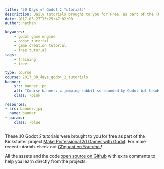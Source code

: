 ```yaml
---
title: '30 Days of Godot 2 Tutorials'
description: Daily tutorials brought to you for Free, as part of the [Make Professional 2d games with Godot](https://gumroad.com/l/godot-tutorial-make-professional-2d-games) Kickstarter campaign
date: 2017-05-27T15:25:47+02:00
author: nathan

keywords:
    - godot game engine
    - godot tutorial
    - game creation tutorial
    - free tutorial
tags:
    - training
    - free

type: course
course: 2017_30_days_godot_2_tutorials
banner:
    src: banner.jpg
    alt: "Course banner: a jumping rabbit surrounded by Godot bot heads"
    class: -pink

resources:
- src: banner.jpg
  name: banner
- params:
    class: -blue
---
```


These 30 Godot 2 tutorials were brought to you for free as part of the Kickstarter project [Make Professional 2d Games with Godot](https://gumroad.com/gdquest). For more recent tutorials check out [ GDquest on Youtube ](youtube.com/c/gdquest)!

All the assets and the code [open source on Github](https://github.com/GDquest/Godot-30-days-tutorial-challenge-2017) with extra comments to help you learn directly from the projects.
